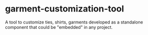 # garment-customization-tool
A tool to customize ties, shirts, garments developed as a standalone component that could be "embedded" in any project.
